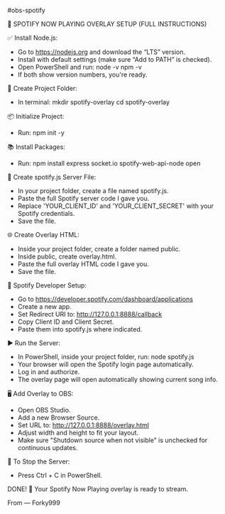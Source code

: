 #obs-spotify

🎵 SPOTIFY NOW PLAYING OVERLAY SETUP (FULL INSTRUCTIONS)

✅ Install Node.js:
- Go to https://nodejs.org and download the “LTS” version.
- Install with default settings (make sure “Add to PATH” is checked).
- Open PowerShell and run:
  node -v
  npm -v
- If both show version numbers, you're ready.

📁 Create Project Folder:
- In terminal:
  mkdir spotify-overlay
  cd spotify-overlay

📦 Initialize Project:
- Run:
  npm init -y

📚 Install Packages:
- Run:
  npm install express socket.io spotify-web-api-node open

🧠 Create spotify.js Server File:
- In your project folder, create a file named spotify.js.
- Paste the full Spotify server code I gave you.
- Replace 'YOUR_CLIENT_ID' and 'YOUR_CLIENT_SECRET' with your Spotify credentials.
- Save the file.

🌐 Create Overlay HTML:
- Inside your project folder, create a folder named public.
- Inside public, create overlay.html.
- Paste the full overlay HTML code I gave you.
- Save the file.

🎯 Spotify Developer Setup:
- Go to https://developer.spotify.com/dashboard/applications
- Create a new app.
- Set Redirect URI to:
  http://127.0.0.1:8888/callback
- Copy Client ID and Client Secret.
- Paste them into spotify.js where indicated.

▶️ Run the Server:
- In PowerShell, inside your project folder, run:
  node spotify.js
- Your browser will open the Spotify login page automatically.
- Log in and authorize.
- The overlay page will open automatically showing current song info.

🖥️ Add Overlay to OBS:
- Open OBS Studio.
- Add a new Browser Source.
- Set URL to:
  http://127.0.0.1:8888/overlay.html
- Adjust width and height to fit your layout.
- Make sure "Shutdown source when not visible" is unchecked for continuous updates.

🛑 To Stop the Server:
- Press Ctrl + C in PowerShell.

DONE! 🎉 Your Spotify Now Playing overlay is ready to stream.

From — Forky999
